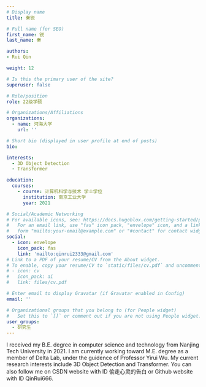 ```yaml
---
# Display name
title: 秦锐

# Full name (for SEO)
first_name: 锐
last_name: 秦

authors:
- Rui Qin

weight: 12

# Is this the primary user of the site?
superuser: false

# Role/position
role: 22级学硕

# Organizations/Affiliations
organizations:
  - name: 河海大学
    url: ''

# Short bio (displayed in user profile at end of posts)
bio: 

interests:
  - 3D Object Detection
  - Transformer

education:
  courses:
    - course: 计算机科学与技术 学士学位
      institution: 南京工业大学
      year: 2021

# Social/Academic Networking
# For available icons, see: https://docs.hugoblox.com/getting-started/page-builder/#icons
#   For an email link, use "fas" icon pack, "envelope" icon, and a link in the
#   form "mailto:your-email@example.com" or "#contact" for contact widget.
social:
  - icon: envelope
    icon_pack: fas
    link: 'mailto:qinrui2333@gmail.com'
# Link to a PDF of your resume/CV from the About widget.
# To enable, copy your resume/CV to `static/files/cv.pdf` and uncomment the lines below.
# - icon: cv
#   icon_pack: ai
#   link: files/cv.pdf

# Enter email to display Gravatar (if Gravatar enabled in Config)
email: ''

# Organizational groups that you belong to (for People widget)
#   Set this to `[]` or comment out if you are not using People widget.
user_groups:
  - 研究生
---
```


I received my B.E. degree in computer science and technology from Nanjing Tech University in 2021. I am currently working toward M.E. degree as a member of Delta Lab, under the guidence of Professor Yirui Wu. My current research interests include 3D Object Detection and Transformer.
You can also follow me on CSDN website with ID 偷走心灵的告白 or Github website with ID QinRui666.
